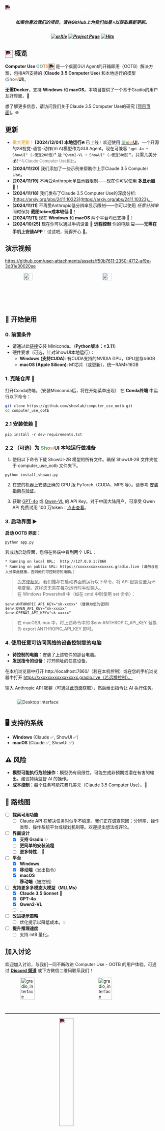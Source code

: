 <h2 align="center">
    <a href="https://computer-use-ootb.github.io">
        <img src="../assets/ootb_logo.png" alt="Logo" style="display: block; margin: 0 auto; filter: invert(1) brightness(2);">
    </a>
</h2>


<h5 align="center"> 如果你喜欢我们的项目，请在GitHub上为我们加星⭐以获取最新更新。</h5>

<h5 align=center>

[![arXiv](https://img.shields.io/badge/Arxiv-2411.10323-b31b1b.svg?logo=arXiv)](https://arxiv.org/abs/2411.10323)
[![Project Page](https://img.shields.io/badge/Project_Page-GUI_Agent-blue)](https://computer-use-ootb.github.io)
[![Hits](https://hits.seeyoufarm.com/api/count/incr/badge.svg?url=https%3A%2F%2Fgithub.com%2Fshowlab%2Fcomputer_use_ootb&count_bg=%2379C83D&title_bg=%23555555&icon=&icon_color=%23E7E7E7&title=hits&edge_flat=false)](https://hits.seeyoufarm.com/api/count/incr/badge.svg?url=https%3A%2F%2Fgithub.com%2Fshowlab%2Fcomputer_use_ootb&count_bg=%2379C83D&title_bg=%23555555&icon=&icon_color=%23E7E7E7&title=hits&edge_flat=false)


</h5>

## <img src="../assets/ootb_icon.png" alt="Star" style="height:25px; vertical-align:middle; filter: invert(1) brightness(2);">  概览
**Computer Use <span style="color:rgb(106, 158, 210)">O</span><span style="color:rgb(111, 163, 82)">O</span><span style="color:rgb(209, 100, 94)">T</span><span style="color:rgb(238, 171, 106)">B</span>**<img src="../assets/ootb_icon.png" alt="Star" style="height:20px; vertical-align:middle; filter: invert(1) brightness(2);"> 是一个桌面GUI Agent的开箱即用（OOTB）解决方案，包括API支持的 (**Claude 3.5 Computer Use**) 和本地运行的模型 (**<span style="color:rgb(106, 158, 210)">S</span><span style="color:rgb(111, 163, 82)">h</span><span style="color:rgb(209, 100, 94)">o</span><span style="color:rgb(238, 171, 106)">w</span>UI**)。

**无需Docker**，支持 **Windows** 和 **macOS**。本项目提供了一个基于Gradio的用户友好界面。🎨

想了解更多信息，请访问我们关于Claude 3.5 Computer Use的研究 [[项目页面]](https://computer-use-ootb.github.io)。🌐

## 更新
- **<span style="color:rgb(231, 183, 98)">重大更新！</span> [2024/12/04]** **本地运行🔥** 已上线！欢迎使用 [**<span style="color:rgb(106, 158, 210)">S</span><span style="color:rgb(111, 163, 82)">h</span><span style="color:rgb(209, 100, 94)">o</span><span style="color:rgb(238, 171, 106)">w</span>UI**](https://github.com/showlab/ShowUI)，一个开源的2B视觉-语言-动作(VLA)模型作为GUI Agent。现在可兼容 `"gpt-4o + ShowUI" (~便宜200倍)`* 及 `"Qwen2-VL + ShowUI" (~便宜30倍)`*，只需几美分💰! <span style="color: grey; font-size: small;">*与Claude Computer Use相比</span>。
- **[2024/11/20]** 我们添加了一些示例来帮助你上手Claude 3.5 Computer Use。
- **[2024/11/19]** 不再受Anthropic单显示器限制——现在你可以使用 **多显示器** 🎉！
- **[2024/11/18]** 我们发布了Claude 3.5 Computer Use的深度分析: [https://arxiv.org/abs/2411.10323](https://arxiv.org/abs/2411.10323)。
- **[2024/11/11]** 不再受Anthropic低分辨率显示限制——你可以使用 *任意分辨率* 同时保持 **截图token成本较低** 🎉！
- **[2024/11/11]** 现在 **Windows** 和 **macOS** 两个平台均已支持 🎉！
- **[2024/10/25]** 现在你可以通过手机设备 📱 **远程控制** 你的电脑 💻——**无需在手机上安装APP**！试试吧，玩得开心 🎉。

## 演示视频

https://github.com/user-attachments/assets/f50b7611-2350-4712-af9e-3d31e30020ee

<div style="display: flex; justify-content: space-around;">
  <a href="https://youtu.be/Ychd-t24HZw" target="_blank" style="margin-right: 10px;">
    <img src="https://img.youtube.com/vi/Ychd-t24HZw/maxresdefault.jpg" alt="Watch the video" width="48%">
  </a>
  <a href="https://youtu.be/cvgPBazxLFM" target="_blank">
    <img src="https://img.youtube.com/vi/cvgPBazxLFM/maxresdefault.jpg" alt="Watch the video" width="48%">
  </a>
</div>


## 🚀 开始使用

### 0. 前置条件
- 请通过此[链接](https://www.anaconda.com/download?utm_source=anacondadocs&utm_medium=documentation&utm_campaign=download&utm_content=topnavalldocs)安装 Miniconda。（**Python版本：≥3.11**）
- 硬件要求（可选，针对ShowUI本地运行）：
    - **Windows (支持CUDA)**: 有CUDA支持的NVIDIA GPU，GPU显存≥6GB
    - **macOS (Apple Silicon)**: M1芯片（或更新），统一RAM≥16GB


### 1. 克隆仓库 📂
打开Conda终端。（安装Miniconda后，将在开始菜单出现）
在 **Conda终端** 中运行以下命令：
```bash
git clone https://github.com/showlab/computer_use_ootb.git
cd computer_use_ootb
```

### 2.1 安装依赖 🔧
```
pip install -r dev-requirements.txt
```

### 2.2 （可选）为 **<span style="color:rgb(106, 158, 210)">S</span><span style="color:rgb(111, 163, 82)">h</span><span style="color:rgb(209, 100, 94)">o</span><span style="color:rgb(238, 171, 106)">w</span>UI** 本地运行做准备

1. 使用以下命令下载 ShowUI-2B 模型的所有文件。确保 ShowUI-2B 文件夹位于 computer_use_ootb 文件夹下。

    
```
python install_showui.py
```


2. 在您的机器上安装正确的 GPU 版 PyTorch（CUDA、MPS 等）。请参考 [安装指南与验证](https://pytorch.org/get-started/locally/)。

3. 获取 [GPT-4o](https://platform.openai.com/docs/quickstart) 或 [Qwen-VL](https://help.aliyun.com/zh/dashscope/developer-reference/acquisition-and-configuration-of-api-key) 的 API Key。对于中国大陆用户，可享受 Qwen API 免费试用 100 万token：[点击查看](https://help.aliyun.com/zh/dashscope/developer-reference/tongyi-qianwen-vl-plus-api)。

### 3. 启动界面 ▶️

**启动 OOTB 界面：**
```
python app.py
```

若成功启动界面，您将在终端中看到两个 URL：
```
* Running on local URL:  http://127.0.0.1:7860
* Running on public URL: https://xxxxxxxxxxxxxxxx.gradio.live (请勿与他人分享此链接，否则他们可控制您的电脑。)
```


> <u>为方便起见</u>，我们推荐在启动界面前运行以下命令，将 API 密钥设置为环境变量。这样您无需在每次运行时手动输入。  
在 Windows Powershell 中（如在 cmd 中则使用 set 命令）：
> 
```
$env:ANTHROPIC_API_KEY="sk-xxxxx" (替换为您的密钥)
$env:QWEN_API_KEY="sk-xxxxx"
$env:OPENAI_API_KEY="sk-xxxxx"
```

> 在 macOS/Linux 中，将上述命令中的 $env:ANTHROPIC_API_KEY 替换为 export ANTHROPIC_API_KEY 即可。


### 4. 使用任意可访问网络的设备控制您的电脑
- **待控制的电脑**：安装了上述软件的那台电脑。
- **发送指令的设备**：打开网址的任意设备。

在本机浏览器中打开 http://localhost:7860/（若在本机控制）或在您的手机浏览器中打开 https://xxxxxxxxxxxxxxxxx.gradio.live（若远程控制）。

输入 Anthropic API 密钥（可通过[此页面](https://console.anthropic.com/settings/keys)获取），然后给出指令让 AI 执行任务。

<div style="display: flex; align-items: center; gap: 10px;">
  <figure style="text-align: center;">
    <img src="./assets/gradio_interface.png" alt="Desktop Interface" style="width: auto; object-fit: contain;">
  </figure>
</div>



## 🖥️ 支持的系统
- **Windows** (Claude ✅, ShowUI ✅)
- **macOS** (Claude ✅, ShowUI ✅)

## ⚠️ 风险
- **模型可能执行危险操作**：模型仍有局限性，可能生成非预期或潜在有害的输出。建议持续监督 AI 的操作。
- **成本控制**：每个任务可能花费几美元（Claude 3.5 Computer Use）。💸

## 📅 路线图
- [ ] **探索可用功能**
  - [ ] Claude API 在解决任务时似乎不稳定。我们正在调查原因：分辨率、操作类型、操作系统平台或规划机制等。欢迎提出想法或评论。
- [ ] **界面设计**
  - [x] **支持 Gradio** ✨
  - [ ] **更简单的安装流程**
  - [ ] **更多特性**... 🚀
- [ ] **平台**
  - [x] **Windows**
  - [x] **移动端**（发出指令）
  - [x] **macOS**
  - [ ] **移动端**（被控制）
- [ ] **支持更多多模态大模型（MLLMs）**
  - [x] **Claude 3.5 Sonnet** 🎵
  - [x] **GPT-4o**
  - [x] **Qwen2-VL**
  - [ ] ...
- [ ] **改进提示策略**
  - [ ] 优化提示以降低成本。💡
- [ ] **提升推理速度**
  - [ ] 支持 int8 量化。

## 加入讨论
欢迎加入讨论，与我们一同不断改进 Computer Use - OOTB 的用户体验。可通过 [**Discord 频道**](https://discord.gg/HnHng5de) 或下方微信二维码联系我们！

<div style="display: flex; flex-direction: row; justify-content: space-around;">

<img src="../assets/wechat_2.jpg" alt="gradio_interface" width="30%">
<img src="../assets/wechat.jpg" alt="gradio_interface" width="30%">

</div>

<div style="height: 30px;"></div>

<hr>
<a href="https://computer-use-ootb.github.io">
<img src="../assets/ootb_logo.png" alt="Logo" width="30%" style="display: block; margin: 0 auto; filter: invert(1) brightness(2);">
</a>